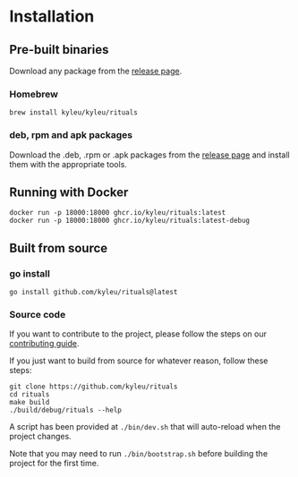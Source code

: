 # Installation

## Pre-built binaries
Download any package from the [release page](https://github.com/kyleu/rituals/releases).

### Homebrew
```shell
brew install kyleu/kyleu/rituals
```

### deb, rpm and apk packages
Download the .deb, .rpm or .apk packages from the [release page](https://github.com/kyleu/rituals/releases) and install them with the appropriate tools.

## Running with Docker
```shell
docker run -p 18000:18000 ghcr.io/kyleu/rituals:latest
docker run -p 18000:18000 ghcr.io/kyleu/rituals:latest-debug
```

## Built from source

### go install
```shell
go install github.com/kyleu/rituals@latest
```

### Source code

If you want to contribute to the project, please follow the steps on our [contributing guide](contributing).

If you just want to build from source for whatever reason, follow these steps:

```shell
git clone https://github.com/kyleu/rituals
cd rituals
make build
./build/debug/rituals --help
```

A script has been provided at `./bin/dev.sh` that will auto-reload when the project changes.

Note that you may need to run `./bin/bootstrap.sh` before building the project for the first time.
